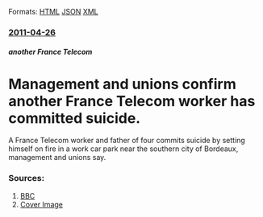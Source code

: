 
Formats: [HTML](/news/2011/04/26/management-and-unions-confirm-another-france-ta-c-la-c-com-worker-has-committed-suicide.html)  [JSON](/news/2011/04/26/management-and-unions-confirm-another-france-ta-c-la-c-com-worker-has-committed-suicide.json)  [XML](/news/2011/04/26/management-and-unions-confirm-another-france-ta-c-la-c-com-worker-has-committed-suicide.xml)  

### [2011-04-26](/news/2011/04/26/index.md)

##### another France Telecom
# Management and unions confirm another France Telecom worker has committed suicide. 

A France Telecom worker and father of four commits suicide by setting himself on fire in a work car park near the southern city of Bordeaux, management and unions say.


### Sources:

1. [BBC](http://www.bbc.co.uk/news/world-europe-13204168)
1. [Cover Image](http://ichef.bbci.co.uk/news/1024/media/images/52356000/jpg/_52356992_011835643-1.jpg)
